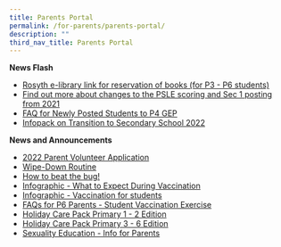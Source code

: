```yaml
---
title: Parents Portal
permalink: /for-parents/parents-portal/
description: ""
third_nav_title: Parents Portal
---
```

**News Flash**
* [Rosyth e-library link for reservation of books (for P3 - P6 students)](https://schoolibrary.moe.edu.sg/rosyth/cgi-bin/spydus.exe/MSGTRN/WPAC/HOME) 
* [Find out more about changes to the PSLE scoring and Sec 1 posting from 2021](https://www.moe.gov.sg/page%20not%20found?item=%2fmicrosites%2fpsle%2f&user=extranet%5cAnonymous&site=moe-website) 
* [FAQ for Newly Posted Students to P4 GEP](/files/PostingFlowchart_FAQ_(for_parents)%20(1).pdf)
* [Infopack on Transition to Secondary School 2022](/files/Infopack%20on%20Transition%20to%20Secondary%20Schools%202022%20(1).pdf)

<p> </p>

**News and Announcements**
* [2022 Parent Volunteer Application ](https://moe-rosyth-staging.netlify.app/announcements/announcements/2022-parent-volunteer-applications)
* [Wipe-Down Routine ](https://rosyth-moe-edu-sg-admin.cwp.sg/others/announcements/wipe-down-routine) 
* [How to beat the bug!](https://rosyth-moe-edu-sg-admin.cwp.sg/others/announcements/how-to-beat-the-bug) 
* [Infographic - What to Expect During Vaccination](/files/Infographic%20-%20What%20to%20Expect%20During%20Vaccination.pdf)
* [Infographic - Vaccination for students](/files/Infographic%20-%20Vaccination%20for%20Students.pdf)[](https://rosyth-moe-edu-sg-admin.cwp.sg/qql/slot/u178/Sub%20pages/Primary%206%20Tab/PDF/Infographic%20-%20Vaccination%20for%20Students.pdf)
* [FAQs for P6 Parents - Student Vaccination Exercise](/files/FAQs%20for%20P6%20Parents%20-%20Student%20Vaccination%20Exercise.pdf) 
* [Holiday Care Pack Primary 1 - 2 Edition](/files/Holiday%20Care%20Pack%20Pri%201%20-2%20Edition(5May).pdf) 
* [Holiday Care Pack Primary 3 - 6 Edition](/files/Holiday%20Care%20Pack%20Pri%203%20-%206%20Edition(5May).pdf) 
* [Sexuality Education - Info for Parents](/files/Info_on_SEd_for_RS_website_2022_final.pdf)

<p> </p>